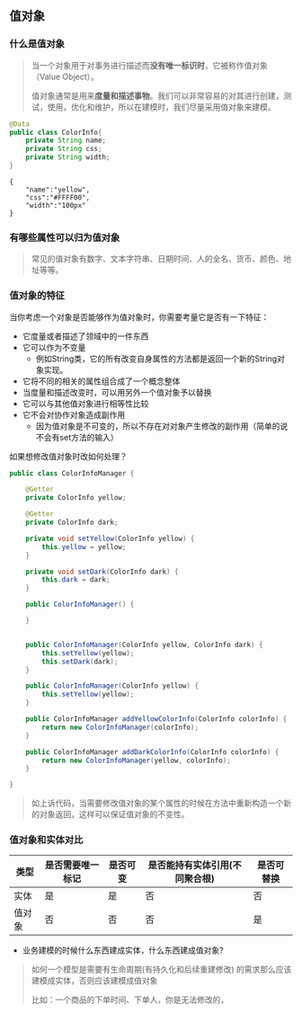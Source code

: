 ## 值对象

### 什么是值对象

> 当一个对象用于对事务进行描述而**没有唯一标识时**，它被称作值对象（Value Object）。
>
> 值对象通常是用来**度量和描述事物**。我们可以非常容易的对其进行创建，测试，使用，优化和维护，所以在建模时，我们尽量采用值对象来建模。

```java
@Data
public class ColorInfo{
    private String name;
    private String css;
    private String width;
}
```

```
{
	"name":"yellow",
	"css":"#FFFF00",
	"width":"100px"
}
```



### 有哪些属性可以归为值对象

> 常见的值对象有数字、文本字符串、日期时间、人的全名、货币、颜色、地址等等。



### 值对象的特征

当你考虑一个对象是否能够作为值对象时，你需要考量它是否有一下特征：

- 它度量或者描述了领域中的一件东西
- 它可以作为不变量
  - 例如String类，它的所有改变自身属性的方法都是返回一个新的String对象实现。
- 它将不同的相关的属性组合成了一个概念整体
- 当度量和描述改变时，可以用另外一个值对象予以替换
- 它可以与其他值对象进行相等性比较
- 它不会对协作对象造成副作用
  - 因为值对象是不可变的，所以不存在对对象产生修改的副作用（简单的说不会有set方法的输入）

如果想修改值对象时改如何处理？

```java
public class ColorInfoManager {

    @Getter
    private ColorInfo yellow;

    @Getter
    private ColorInfo dark;

    private void setYellow(ColorInfo yellow) {
        this.yellow = yellow;
    }

    private void setDark(ColorInfo dark) {
        this.dark = dark;
    }

    public ColorInfoManager() {

    }


    public ColorInfoManager(ColorInfo yellow, ColorInfo dark) {
        this.setYellow(yellow);
        this.setDark(dark);
    }

    public ColorInfoManager(ColorInfo yellow) {
        this.setYellow(yellow);
    }

    public ColorInfoManager addYellowColorInfo(ColorInfo colorInfo) {
        return new ColorInfoManager(colorInfo);
    }

    public ColorInfoManager addDarkColorInfo(ColorInfo colorInfo) {
        return new ColorInfoManager(yellow, colorInfo);
    }

}
```

> 如上诉代码，当需要修改值对象的某个属性的时候在方法中重新构造一个新的对象返回，这样可以保证值对象的不变性。



### 值对象和实体对比

| 类型   | 是否需要唯一标记 | 是否可变 | 是否能持有实体引用(不同聚合根) | 是否可替换 |
| ------ | ---------------- | -------- | ------------------------------ | ---------- |
| 实体   | 是               | 是       | 否                             | 否         |
| 值对象 | 否               | 否       | 否                             | 是         |

- 业务建模的时候什么东西建成实体，什么东西建成值对象?

> 如何一个模型是需要有生命周期(有持久化和后续重建修改) 的需求那么应该建模成实体，否则应该建模成值对象
>
> 比如：一个商品的下单时间、下单人，你是无法修改的，